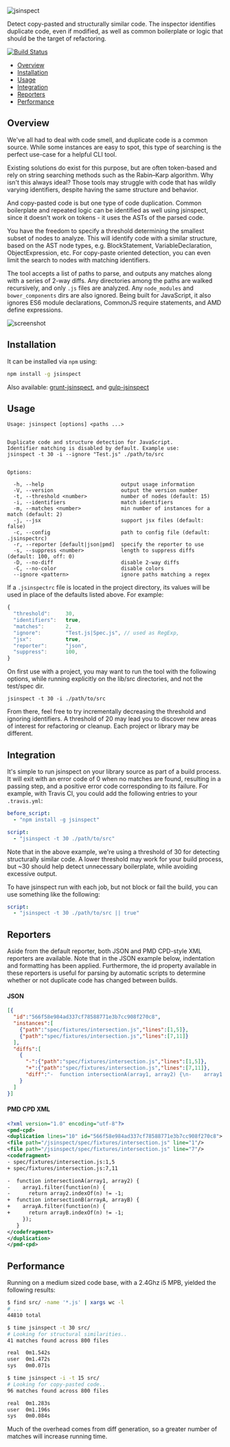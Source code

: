 ![jsinspect](http://danielstjules.com/github/jsinspect-logo.png)

Detect copy-pasted and structurally similar code. The inspector identifies
duplicate code, even if modified, as well as common boilerplate or logic that
should be the target of refactoring.

[![Build Status](https://travis-ci.org/danielstjules/jsinspect.svg?branch=master)](https://travis-ci.org/danielstjules/jsinspect)

* [Overview](#overview)
* [Installation](#installation)
* [Usage](#usage)
* [Integration](#integration)
* [Reporters](#reporters)
* [Performance](#performance)

## Overview

We've all had to deal with code smell, and duplicate code is a common source.
While some instances are easy to spot, this type of searching is the perfect
use-case for a helpful CLI tool.

Existing solutions do exist for this purpose, but are often token-based and
rely on string searching methods such as the Rabin–Karp algorithm. Why isn't
this always ideal? Those tools may struggle with code that has wildly varying
identifiers, despite having the same structure and behavior.

And copy-pasted code is but one type of code duplication. Common boilerplate
and repeated logic can be identified as well using jsinspect, since it
doesn't work on tokens - it uses the ASTs of the parsed code.

You have the freedom to specify a threshold determining the smallest subset of
nodes to analyze. This will identify code with a similar structure, based
on the AST node types, e.g. BlockStatement, VariableDeclaration,
ObjectExpression, etc. For copy-paste oriented detection, you can even limit
the search to nodes with matching identifiers.

The tool accepts a list of paths to parse, and outputs any matches along
with a series of 2-way diffs. Any directories among the paths are walked
recursively, and only `.js` files are analyzed. Any `node_modules` and
`bower_components` dirs are also ignored. Being built for JavaScript, it also
ignores ES6 module declarations, CommonJS require statements, and AMD define
expressions.

![screenshot](http://danielstjules.com/github/jsinspect-example.png)

## Installation

It can be installed via `npm` using:

``` bash
npm install -g jsinspect
```

Also available: [grunt-jsinspect](https://github.com/stefanjudis/grunt-jsinspect),
and [gulp-jsinspect](https://github.com/alexeyraspopov/gulp-jsinspect)

## Usage

```
Usage: jsinspect [options] <paths ...>


Duplicate code and structure detection for JavaScript.
Identifier matching is disabled by default. Example use:
jsinspect -t 30 -i --ignore "Test.js" ./path/to/src


Options:

  -h, --help                         output usage information
  -V, --version                      output the version number
  -t, --threshold <number>           number of nodes (default: 15)
  -i, --identifiers                  match identifiers
  -m, --matches <number>             min number of instances for a match (default: 2)
  -j, --jsx                          support jsx files (default: false)
  -c, --config                       path to config file (default: .jsinspectrc)
  -r, --reporter [default|json|pmd]  specify the reporter to use
  -s, --suppress <number>            length to suppress diffs (default: 100, off: 0)
  -D, --no-diff                      disable 2-way diffs
  -C, --no-color                     disable colors
  --ignore <pattern>                 ignore paths matching a regex
```

If a `.jsinspectrc` file is located in the project directory, its values will
be used in place of the defaults listed above. For example:

``` javascript
{
  "threshold":     30,
  "identifiers":   true,
  "matches":       2,
  "ignore":        "Test.js|Spec.js", // used as RegExp,
  "jsx":           true,
  "reporter":      "json",
  "suppress":      100,
}
```

On first use with a project, you may want to run the tool with the following
options, while running explicitly on the lib/src directories, and not the
test/spec dir.

```
jsinspect -t 30 -i ./path/to/src
```

From there, feel free to try incrementally decreasing the threshold and
ignoring identifiers. A threshold of 20 may lead you to discover new areas of
interest for refactoring or cleanup. Each project or library may be different.

## Integration

It's simple to run jsinspect on your library source as part of a build
process. It will exit with an error code of 0 when no matches are found,
resulting in a passing step, and a positive error code corresponding to its
failure. For example, with Travis CI, you could add the following entries
to your `.travis.yml`:

``` yaml
before_script:
  - "npm install -g jsinspect"

script:
  - "jsinspect -t 30 ./path/to/src"
```

Note that in the above example, we're using a threshold of 30 for detecting
structurally similar code. A lower threshold may work for your build process,
but ~30 should help detect unnecessary boilerplate, while avoiding excessive
output.

To have jsinspect run with each job, but not block or fail the build, you can
use something like the following:

``` yaml
script:
  - "jsinspect -t 30 ./path/to/src || true"
```

## Reporters

Aside from the default reporter, both JSON and PMD CPD-style XML reporters are
available. Note that in the JSON example below, indentation and formatting
has been applied. Furthermore, the id property available in these reporters is
useful for parsing by automatic scripts to determine whether or not duplicate
code has changed between builds.

#### JSON

``` json
[{
  "id":"566f58e984ad337cf78588771e3b7cc908f270c8",
  "instances":[
    {"path":"spec/fixtures/intersection.js","lines":[1,5]},
    {"path":"spec/fixtures/intersection.js","lines":[7,11]}
  ],
  "diffs":[
    {
      "-":{"path":"spec/fixtures/intersection.js","lines":[1,5]},
      "+":{"path":"spec/fixtures/intersection.js","lines":[7,11]},
      "diff":"-  function intersectionA(array1, array2) {\n-    array1.filter(function(n) {\n-      return array2.indexOf(n) != -1;\n+  function intersectionB(arrayA, arrayB) {\n+    arrayA.filter(function(n) {\n+      return arrayB.indexOf(n) != -1;\n     });\n   }\n"
    }
  ]
}]
```

#### PMD CPD XML

``` xml
<?xml version="1.0" encoding="utf-8"?>
<pmd-cpd>
<duplication lines="10" id="566f58e984ad337cf78588771e3b7cc908f270c8">
<file path="/jsinspect/spec/fixtures/intersection.js" line="1"/>
<file path="/jsinspect/spec/fixtures/intersection.js" line="7"/>
<codefragment>
- spec/fixtures/intersection.js:1,5
+ spec/fixtures/intersection.js:7,11

-  function intersectionA(array1, array2) {
-    array1.filter(function(n) {
-      return array2.indexOf(n) != -1;
+  function intersectionB(arrayA, arrayB) {
+    arrayA.filter(function(n) {
+      return arrayB.indexOf(n) != -1;
     });
   }
</codefragment>
</duplication>
</pmd-cpd>
```

## Performance

Running on a medium sized code base, with a 2.4Ghz i5 MPB, yielded the
following results:

``` bash
$ find src/ -name '*.js' | xargs wc -l
# ...
44810 total

$ time jsinspect -t 30 src/
# Looking for structural similarities..
41 matches found across 800 files

real  0m1.542s
user  0m1.472s
sys   0m0.071s

$ time jsinspect -i -t 15 src/
# Looking for copy-pasted code..
96 matches found across 800 files

real  0m1.283s
user  0m1.196s
sys   0m0.084s
```

Much of the overhead comes from diff generation, so a greater number of matches
will increase running time.
